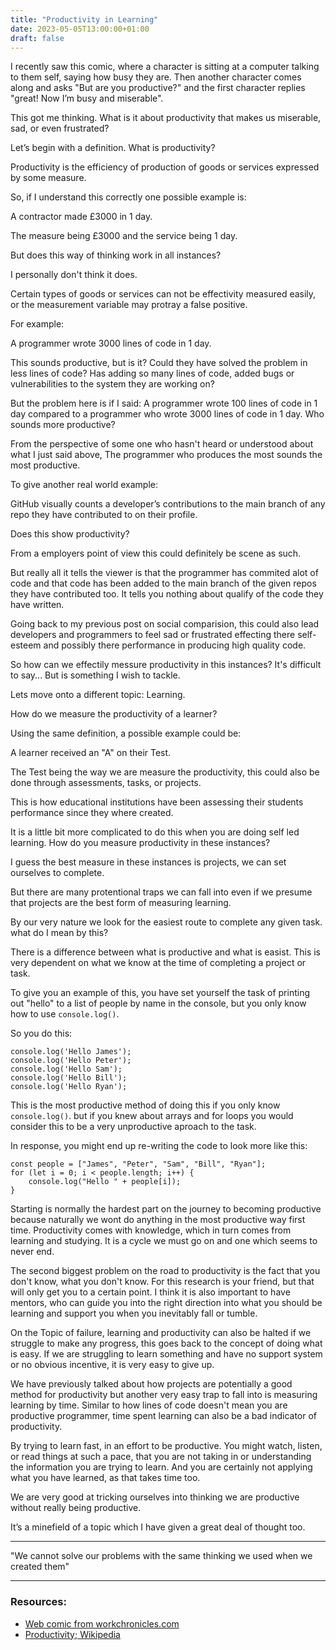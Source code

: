 ```yaml
---
title: "Productivity in Learning"
date: 2023-05-05T13:00:00+01:00
draft: false
---
```


I recently saw this comic, where a character is sitting at a computer talking to them self, saying how busy they are. Then another character comes along and asks "But are you productive?" and the first character replies "great! Now I’m busy and miserable". 

This got me thinking. What is it about productivity that makes us miserable, sad, or even frustrated? 

Let’s begin with a definition. What is productivity? 

Productivity is the efficiency of production of goods or services expressed by some measure.

So, if I understand this correctly one possible example is: 

A contractor made £3000 in 1 day. 

The measure being £3000 and the service being 1 day.

But does this way of thinking work in all instances? 

I personally don't think it does. 

Certain types of goods or services can not be effectivity measured easily, or the measurement variable may protray a false positive.

For example: 

A programmer wrote 3000 lines of code in 1 day. 

This sounds productive, but is it? Could they have solved the problem in less lines of code? Has adding so many lines of code, added bugs or vulnerabilities to the system they are working on? 

But the problem here is if I said: A programmer wrote 100 lines of code in 1 day compared to a programmer who wrote 3000 lines of code in 1 day. Who sounds more productive? 

From the perspective of some one who hasn't heard or understood about what I just said above, The programmer who produces the most sounds the most productive.

To give another real world example:

GitHub visually counts a developer’s contributions to the main branch of any repo they have contributed to on their profile. 

Does this show productivity?

From a employers point of view this could definitely be scene as such. 

But really all it tells the viewer is that the programmer has commited alot of code and that code has been added to the main branch of the given repos they have contributed too. It tells you nothing about qualify of the code they have written.

Going back to my previous post on social comparision, this could also lead developers and programmers to feel sad or frustrated effecting there self-esteem and possibly there performance in producing high quality code.

So how can we effectily messure productivity in this instances? It's difficult to say... But is something I wish to tackle.

Lets move onto a different topic: Learning.

How do we measure the productivity of a learner?

Using the same definition, a possible example could be:

A learner received an "A" on their Test.

The Test being the way we are measure the productivity, this could also be done through assessments, tasks, or projects. 

This is how educational institutions have been assessing their students performance since they where created. 

It is a little bit more complicated to do this when you are doing self led learning. How do you measure productivity in these instances?

I guess the best measure in these instances is projects, we can set ourselves to complete. 

But there are many protentional traps we can fall into even if we presume that projects are the best form of measuring learning. 

By our very nature we look for the easiest route to complete any given task. what do I mean by this? 

There is a difference between what is productive and what is easist. This is very dependent on what we know at the time of completing a project or task.

To give you an example of this, you have set yourself the task of printing out "hello" to a list of people by name in the console, but you only know how to use `console.log()`.

So you do this:

```
console.log('Hello James');
console.log('Hello Peter');
console.log('Hello Sam');
console.log('Hello Bill');
console.log('Hello Ryan');
```

This is the most productive method of doing this if you only know `console.log()`. but if you knew about arrays and for loops you would consider this to be a very unproductive aproach to the task.

In response, you might end up re-writing the code to look more like this:

```
const people = ["James", "Peter", "Sam", "Bill", "Ryan"];
for (let i = 0; i < people.length; i++) {
    console.log("Hello " + people[i]);
}
```

Starting is normally the hardest part on the journey to becoming productive because naturally we wont do anything in the most productive way first time. Productivity comes with knowledge, which in turn comes from learning and studying. It is a cycle we must go on and one which seems to never end.

The second biggest problem on the road to productivity is the fact that you don't know, what you don't know. For this research is your friend, but that will only get you to a certain point. I think it is also important to have mentors, who can guide you into the right direction into what you should be learning and support you when you inevitably fall or tumble. 

On the Topic of failure, learning and productivity can also be halted if we struggle to make any progress, this goes back to the concept of doing what is easy. If we are struggling to learn something and have no support system or no obvious incentive, it is very easy to give up.

We have previously talked about how projects are potentially a good method for productivity but another very easy trap to fall into is measuring learning by time. Similar to how lines of code doesn't mean you are productive programmer, time spent learning can also be a bad indicator of productivity. 

By trying to learn fast, in an effort to be productive. You might watch, listen, or read things at such a pace, that you are not taking in or understanding the information you are trying to learn. And you are certainly not applying what you have learned, as that takes time too.

We are very good at tricking ourselves into thinking we are productive without really being productive. 

It’s a minefield of a topic which I have given a great deal of thought too.

---

"We cannot solve our problems with the same thinking we used when we created them"

---

### Resources:

- [Web comic from workchronicles.com](https://img.ifunny.co/images/4abf598030a5c9f962e70b437f9ddd628ca09d1720efebb6c083f3cbcb5f823a_1.webp)
- [Productivity; Wikipedia](https://en.wikipedia.org/wiki/Productivity)

<!-- LinkedIn -->

<!-- Twitter -->
